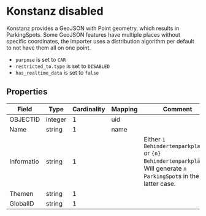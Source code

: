 # Konstanz disabled

Konstanz provides a GeoJSON with Point geometry, which results in ParkingSpots. Some GeoJSON features have multiple
places without specific coordinates, the importer uses a distribution algorithm per default to not have them all on one
point.

* `purpose` is set to `CAR`
* `restricted_to.type` is set to `DISABLED`
* `has_realtime_data` is set to `false`


## Properties

| Field      | Type    | Cardinality | Mapping     | Comment                                                                                                              |
|------------|---------|-------------|-------------|----------------------------------------------------------------------------------------------------------------------|
| OBJECTID   | integer | 1           | uid         |                                                                                                                      |
| Name       | string  | 1           | name        |                                                                                                                      |
| Informatio | string  | 1           |             | Either `1 Behindertenparkplatz` or `{n} Behindertenparkplätze`. Will generate `n` `ParkingSpot`s in the latter case. |
| Themen     | string  | 1           |             |                                                                                                                      |
| GlobalID   | string  | 1           |             |                                                                                                                      |
